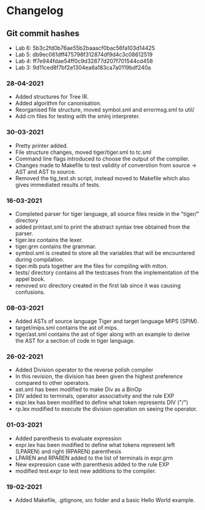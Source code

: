 # Changelog

## Git commit hashes
- Lab 6: 5b3c2fd0b76ae55b2baaacf0bac56fa103d14425
- Lab 5: db9ec061dff475798f312874df9d4c3c08612519
- Lab 4: ff7e944fdae54ff0c9d32877d207f701544cd458
- Lab 3: 9d11ced8f7bf2e1304ea6a183ca7a0119bdf240a 


### 28-04-2021
- Added structures for Tree IR.
- Added algorithm for canonisation.
- Reorganised file structure, moved symbol.sml and errormsg.sml to util/
- Add cm files for testing with the smlnj interpreter.

### 30-03-2021
- Pretty printer added.
- File structure changes, moved tiger/tiger.sml to tc.sml
- Command line flags introduced to choose the output of the compiler.
- Changes made to Makefile to test validity of converstion from source -> AST and AST to source.
- Removed the tig_test.sh script, instead moved to Makefile which also gives immediated results of tests.

### 16-03-2021
- Completed parser for tiger language, all source files reside in the "tiger/" directory
- added printast.sml to print the abstract syntax tree obtained from the parser.
- tiger.lex contains the lexer.
- tiger.grm contains the grammar.
- symbol.sml is created to store all the variables that will be encountered during compilation.
- tiger.mlb puts together are the files for compiling with mlton.
- tests/ directory contains all the testcases from the implementation of the appel book.
- removed src directory created in the first lab since it was causing confusions.

### 08-03-2021
- Added ASTs of source language Tiger and target language MIPS (SPIM).
- target/mips.sml contains the ast of mips.
- tiger/ast.sml contains the ast of tiger along with an example to derive the AST for a section of code in tiger language.

### 26-02-2021
- Added Division operator to the reverse polish compiler
- In this revision, the division has been given the highest preference compared to other operators.
- ast.sml has been modified to make Div as a BinOp
- DIV added to terminals, operator associativity and the rule EXP
- expr.lex has been modified to define what token represents DIV ("/")
- rp.lex modified to execute the division operation on seeing the operator.

### 01-03-2021
- Added parenthesis to evaluate expression
- expr.lex has been modified to define what tokens represent left (LPAREN) and right (RPAREN) parenthesis
- LPAREN and RPAREN added to the list of terminals in expr.grm
- New expression case with parenthesis added to the rule EXP
- modified test.expr to test new additions to the compiler.

### 19-02-2021
- Added Makefile, .gitignore, src folder and a basic Hello World example.